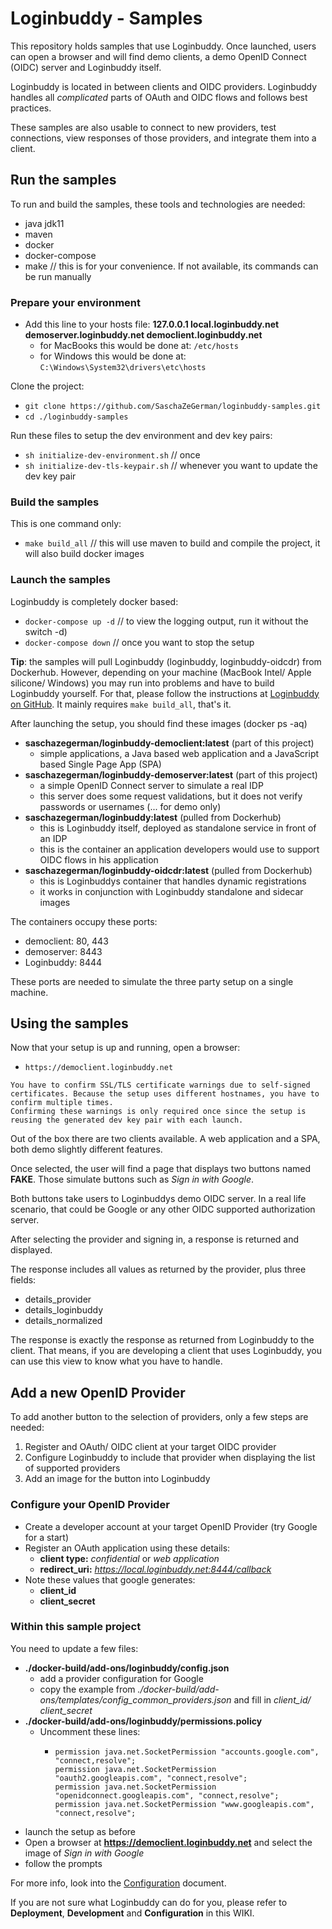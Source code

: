 # Loginbuddy - Samples

This repository holds samples that use Loginbuddy. Once launched, users can open a browser and will find demo clients, a demo OpenID Connect (OIDC) server and Loginbuddy itself.

Loginbuddy is located in between clients and OIDC providers. Loginbuddy handles all *complicated* parts of OAuth and OIDC flows and follows best practices.

These samples are also usable to connect to new providers, test connections, view responses of those providers, and integrate them into a client.

## Run the samples

To run and build the samples, these tools and technologies are needed:

- java jdk11
- maven
- docker
- docker-compose
- make // this is for your convenience. If not available, its commands can be run manually

### Prepare your environment

- Add this line to your hosts file: **127.0.0.1 local.loginbuddy.net demoserver.loginbuddy.net democlient.loginbuddy.net**
  - for MacBooks this would be done at: `/etc/hosts`
  - for Windows this would be done at: `C:\Windows\System32\drivers\etc\hosts`

Clone the project:

- `git clone https://github.com/SaschaZeGerman/loginbuddy-samples.git`
- `cd ./loginbuddy-samples`

Run these files to setup the dev environment and dev key pairs:

- `sh initialize-dev-environment.sh`  // once
- `sh initialize-dev-tls-keypair.sh`  // whenever you want to update the dev key pair

### Build the samples

This is one command only:

- `make build_all`  // this will use maven to build and compile the project, it will also build docker images

### Launch the samples

Loginbuddy is completely docker based:

- `docker-compose up -d`  // to view the logging output, run it without the switch -d)
- `docker-compose down` // once you want to stop the setup

**Tip**: the samples will pull Loginbuddy (loginbuddy, loginbuddy-oidcdr) from Dockerhub. However, depending on your machine (MacBook Intel/ Apple silicone/ Windows) you may run into problems and have to build Loginbuddy yourself. For that, please follow the instructions at [Loginbuddy on GitHub](https://github.com/SaschaZeGerman/loginbuddy/wiki/Development). It mainly requires `make build_all`, that's it.

After launching the setup, you should find these images (docker ps -aq)

- **saschazegerman/loginbuddy-democlient:latest** (part of this project)
  - simple applications, a Java based web application and a JavaScript based Single Page App (SPA)
- **saschazegerman/loginbuddy-demoserver:latest** (part of this project)
  - a simple OpenID Connect server to simulate a real IDP
  - this server does some request validations, but it does not verify passwords or usernames (... for demo only)
- **saschazegerman/loginbuddy:latest** (pulled from Dockerhub)
  - this is Loginbuddy itself, deployed as standalone service in front of an IDP
  - this is the container an application developers would use to support OIDC flows in his application
- **saschazegerman/loginbuddy-oidcdr:latest** (pulled from Dockerhub)
  - this is Loginbuddys container that handles dynamic registrations
  - it works in conjunction with Loginbuddy standalone and sidecar images

The containers occupy these ports:

- democlient: 80, 443
- demoserver: 8443
- Loginbuddy: 8444

These ports are needed to simulate the three party setup on a single machine.

## Using the samples

Now that your setup is up and running, open a browser:

- `https://democlient.loginbuddy.net`

``` 
You have to confirm SSL/TLS certificate warnings due to self-signed certificates. Because the setup uses different hostnames, you have to confirm multiple times.
Confirming these warnings is only required once since the setup is reusing the generated dev key pair with each launch.
```

Out of the box there are two clients available. A web application and a SPA, both demo slightly different features.

Once selected, the user will find a page that displays two buttons named **FAKE**. Those simulate buttons such as *Sign in with Google*.

Both buttons take users to Loginbuddys demo OIDC server. In a real life scenario, that could be Google or any other OIDC supported authorization server.

After selecting the provider and signing in, a response is returned and displayed.

The response includes all values as returned by the provider, plus three fields:

- details_provider
- details_loginbuddy
- details_normalized

The response is exactly the response as returned from Loginbuddy to the client. That means, if you are developing a client that uses Loginbuddy,
you can use this view to know what you have to handle.

## Add a new OpenID Provider

To add another button to the selection of providers, only a few steps are needed:

1. Register and OAuth/ OIDC client at your target OIDC provider
2. Configure Loginbuddy to include that provider when displaying the list of supported providers
3. Add an image for the button into Loginbuddy

### Configure your OpenID Provider

- Create a developer account at your target OpenID Provider (try Google for a start)
- Register an OAuth application using these details:
  - **client type:** *confidential* or *web application*
  - **redirect_uri:** *https://local.loginbuddy.net:8444/callback*
- Note these values that google generates:
  - **client_id**
  - **client_secret**

### Within this sample project

You need to update a few files:

- **./docker-build/add-ons/loginbuddy/config.json**
  - add a provider configuration for Google
  - copy the example from *./docker-build/add-ons/templates/config_common_providers.json* and fill in *client_id/ client_secret* 
- **./docker-build/add-ons/loginbuddy/permissions.policy**
  - Uncomment these lines:
    -     permission java.net.SocketPermission "accounts.google.com", "connect,resolve";
          permission java.net.SocketPermission "oauth2.googleapis.com", "connect,resolve";
          permission java.net.SocketPermission "openidconnect.googleapis.com", "connect,resolve";
          permission java.net.SocketPermission "www.googleapis.com", "connect,resolve";
- launch the setup as before
- Open a browser at **https://democlient.loginbuddy.net** and select the image of *Sign in with Google*
- follow the prompts

For more info, look into the [Configuration](Configuration) document.

If you are not sure what Loginbuddy can do for you, please refer to **Deployment**, **Development** and **Configuration** in this WIKI.